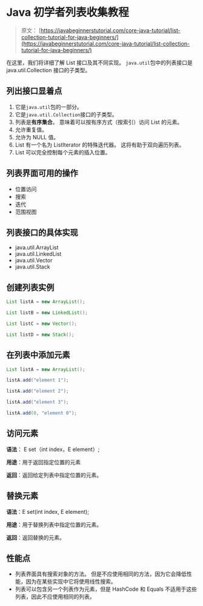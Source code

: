 # Java 初学者列表收集教程

> 原文： [https://javabeginnerstutorial.com/core-java-tutorial/list-collection-tutorial-for-java-beginners/](https://javabeginnerstutorial.com/core-java-tutorial/list-collection-tutorial-for-java-beginners/)

在这里，我们将详细了解 List 接口及其不同实现。 `java.util`包中的列表接口是 java.util.Collection 接口的子类型。

## 列出接口显着点

1.  它是`java.util`包的一部分。
2.  它是`java.util.Collection`接口的子类型。
3.  列表是**有序集合**。 意味着可以按有序方式（按索引）访问 List 的元素。
4.  允许重复值。
5.  允许为 NULL 值。
6.  List 有一个名为 ListIterator 的特殊迭代器。 这将有助于双向遍历列表。
7.  List 可以完全控制每个元素的插入位置。

## 列表界面可用的操作

*   位置访问
*   搜索
*   迭代
*   范围视图

## 列表接口的具体实现

*   java.util.ArrayList
*   java.util.LinkedList
*   java.util.Vector
*   java.util.Stack

## 创建列表实例

```java
List listA = new ArrayList();
```

```java
List listB = new LinkedList();
```

```java
List listC = new Vector();
```

```java
List listD = new Stack();
```

## 在列表中添加元素

```java
List listA = new ArrayList();
```

```java
listA.add("element 1");
```

```java
listA.add("element 2");
```

```java
listA.add("element 3");
```

```java
listA.add(0, "element 0");
```

## 访问元素

**语法**： E set（int index，E element）;

**用途**：用于返回指定位置的元素

**返回**：返回给定列表中指定位置的元素。

## 替换元素

**语法**：E set(int index, E element);

**用途**：用于替换列表中指定位置的元素。

**返回**：返回替换的元素。

## 性能点

*   列表界面具有搜索对象的方法。 但是不应使用相同的方法，因为它会降低性能，因为在某些实现中它将使用线性搜索。
*   列表可以包含另一个列表作为元素，但是 HashCode 和 Equals 不适用于这些列表，因此不应使用相同的列表。